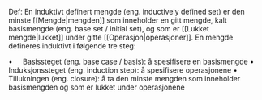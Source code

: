 Def:
En induktivt definert mengde (eng. inductively defined set) er den minste [[Mengde|mengden]] som inneholder en gitt mengde, kalt basismengde (eng. base set / initial set), og som er [[Lukket mengde|lukket]] under gitte [[Operasjon|operasjoner]]. En mengde defineres induktivt i følgende tre steg:

$\bullet\quad$ Basissteget (eng. base case / basis): å spesifisere en basismengde
$\bullet\quad$ Induksjonssteget (eng. induction step): å spesifisere operasjonene
$\bullet\quad$ Tillukningen (eng. closure): å ta den minste mengden som inneholder basismengden og som er lukket under operasjonene
